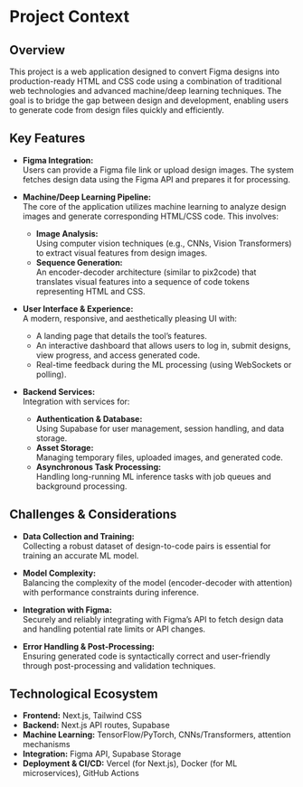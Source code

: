 # Project Context

## Overview
This project is a web application designed to convert Figma designs into production-ready HTML and CSS code using a combination of traditional web technologies and advanced machine/deep learning techniques. The goal is to bridge the gap between design and development, enabling users to generate code from design files quickly and efficiently.

## Key Features

- **Figma Integration:**  
  Users can provide a Figma file link or upload design images. The system fetches design data using the Figma API and prepares it for processing.

- **Machine/Deep Learning Pipeline:**  
  The core of the application utilizes machine learning to analyze design images and generate corresponding HTML/CSS code. This involves:
  - **Image Analysis:**  
    Using computer vision techniques (e.g., CNNs, Vision Transformers) to extract visual features from design images.
  - **Sequence Generation:**  
    An encoder-decoder architecture (similar to pix2code) that translates visual features into a sequence of code tokens representing HTML and CSS.

- **User Interface & Experience:**  
  A modern, responsive, and aesthetically pleasing UI with:
  - A landing page that details the tool’s features.
  - An interactive dashboard that allows users to log in, submit designs, view progress, and access generated code.
  - Real-time feedback during the ML processing (using WebSockets or polling).

- **Backend Services:**  
  Integration with services for:
  - **Authentication & Database:**  
    Using Supabase for user management, session handling, and data storage.
  - **Asset Storage:**  
    Managing temporary files, uploaded images, and generated code.
  - **Asynchronous Task Processing:**  
    Handling long-running ML inference tasks with job queues and background processing.

## Challenges & Considerations

- **Data Collection and Training:**  
  Collecting a robust dataset of design-to-code pairs is essential for training an accurate ML model.
  
- **Model Complexity:**  
  Balancing the complexity of the model (encoder-decoder with attention) with performance constraints during inference.
  
- **Integration with Figma:**  
  Securely and reliably integrating with Figma’s API to fetch design data and handling potential rate limits or API changes.
  
- **Error Handling & Post-Processing:**  
  Ensuring generated code is syntactically correct and user-friendly through post-processing and validation techniques.

## Technological Ecosystem
- **Frontend:** Next.js, Tailwind CSS
- **Backend:** Next.js API routes, Supabase
- **Machine Learning:** TensorFlow/PyTorch, CNNs/Transformers, attention mechanisms
- **Integration:** Figma API, Supabase Storage
- **Deployment & CI/CD:** Vercel (for Next.js), Docker (for ML microservices), GitHub Actions
